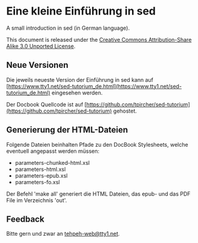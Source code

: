 Eine kleine Einführung in sed
=============================

A small introduction in sed (in German language).

This document is released under the
[Creative Commons Attribution-Share Alike 3.0 Unported License](https://creativecommons.org/licenses/by-sa/3.0/).


Neue Versionen
--------------

Die jeweils neueste Version der Einführung in sed kann auf
[https://www.tty1.net/sed-tutorium_de.html](https://www.tty1.net/sed-tutorium_de.html)
eingesehen werden.

Der Docbook Quellcode ist auf
[https://github.com/tpircher/sed-tutorium](https://github.com/tpircher/sed-tutorium)
gehostet.


Generierung der HTML-Dateien
----------------------------

Folgende Dateien beinhalten Pfade zu den DocBook Stylesheets, welche eventuell angepasst werden müssen:
- parameters-chunked-html.xsl
- parameters-html.xsl
- parameters-epub.xsl
- parameters-fo.xsl

Der Befehl 'make all' generiert die HTML Dateien, das epub- und das PDF File im Verzeichnis 'out'.


Feedback
--------

Bitte gern und zwar an <tehpeh-web@tty1.net>.
